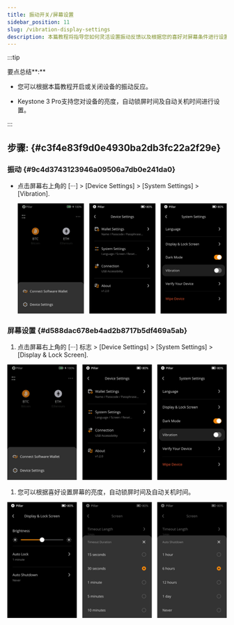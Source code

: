 ```yaml
---
title: 振动开关/屏幕设置
sidebar_position: 11
slug: /vibration-display-settings
description: 本篇教程将指导您如何灵活设置振动反馈以及根据您的喜好对屏幕条件进行设置。
---
```




:::tip

要点总结**:**
- 您可以根据本篇教程开启或关闭设备的振动反应。

- Keystone 3 Pro支持您对设备的亮度，自动锁屏时间及自动关机时间进行设置。

:::




## 步骤: {#c3f4e83f9d0e4930ba2db3fc22a2f29e}


### 振动 {#9c4d3743123946a09506a7db0e241da0}

- 点击屏幕右上角的 [···]  &gt; [Device Settings] &gt; [System Settings] &gt; [Vibration].

  ![](./763147569.png)


### 屏幕设置 {#d588dac678eb4ad2b8717b5df469a5ab}

1. 点击屏幕右上角的 [···] 标志 &gt; [Device Settings] &gt; [System Settings] &gt; [Display & Lock Screen].

  ![](./859600190.png)

1. 您可以根据喜好设置屏幕的亮度，自动锁屏时间及自动关机时间。

  ![](./1544787316.png)

